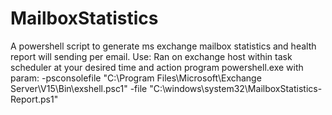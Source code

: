 # MailboxStatistics
A powershell script to generate ms exchange mailbox statistics and health report will sending per email. 
Use: Ran on exchange host within task scheduler at your desired time and action program powershell.exe with param: -psconsolefile "C:\Program Files\Microsoft\Exchange Server\V15\Bin\exshell.psc1" -file "C:\windows\system32\MailboxStatistics-Report.ps1"
